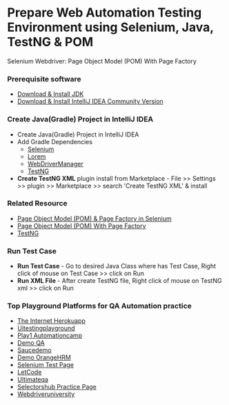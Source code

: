 # Prepare Web Automation Testing Environment using Selenium, Java, TestNG & POM
Selenium Webdriver: Page Object Model (POM) With Page Factory

### Prerequisite software
* [Download & Install JDK](https://www.oracle.com/java/technologies/javase/jdk11-archive-downloads.html)
* [Download & Install IntelliJ IDEA Community Version](https://www.jetbrains.com/idea/download/)

### Create Java(Gradle) Project in IntelliJ IDEA
* Create Java(Gradle) Project in IntelliJ IDEA
* Add Gradle Dependencies
  - [Selenium](https://mvnrepository.com/artifact/org.seleniumhq.selenium/selenium-java)
  - [Lorem](https://mvnrepository.com/artifact/com.thedeanda/lorem)
  - [WebDriverManager](https://mvnrepository.com/artifact/io.github.bonigarcia/webdrivermanager)
  - [TestNG](https://mvnrepository.com/artifact/org.testng/testng)
* **Create TestNG XML** plugin install from Marketplace - File >> Settings >> plugin >> Marketplace >> search 'Create
  TestNG XML' & install

### Related Resource
* [Page Object Model (POM) & Page Factory in Selenium](https://www.guru99.com/page-object-model-pom-page-factory-in-selenium-ultimate-guide.html)
* [Page Object Model (POM) With Page Factory](https://www.softwaretestinghelp.com/page-object-model-pom-with-pagefactory/)
* [TestNG](https://www.javatpoint.com/testng-tutorial)

### Run Test Case
* **Run Test Case** - Go to desired Java Class where has Test Case, Right click of mouse on Test Case >> click on Run
* **Run XML File** - After create TestNG file, Right click of mouse on TestNG xml >> click on Run

### Top Playground Platforms for QA Automation practice
* [The Internet Herokuapp](https://the-internet.herokuapp.com/)
* [Uitestingplayground](http://uitestingplayground.com/)
* [Play1 Automationcamp](https://play1.automationcamp.ir/)
* [Demo QA](https://demoqa.com/)
* [Saucedemo](https://www.saucedemo.com)
* [Demo OrangeHRM](https://opensource-demo.orangehrmlive.com)
* [Selenium Test Page](https://testpages.eviltester.com/styled/index.html)
* [LetCode](https://letcode.in/test)
* [Ultimateqa](https://ultimateqa.com/automation)
* [Selectorshub Practice Page](https://selectorshub.com/xpath-practice-page/)
* [Webdriveruniversity](https://webdriveruniversity.com/)

